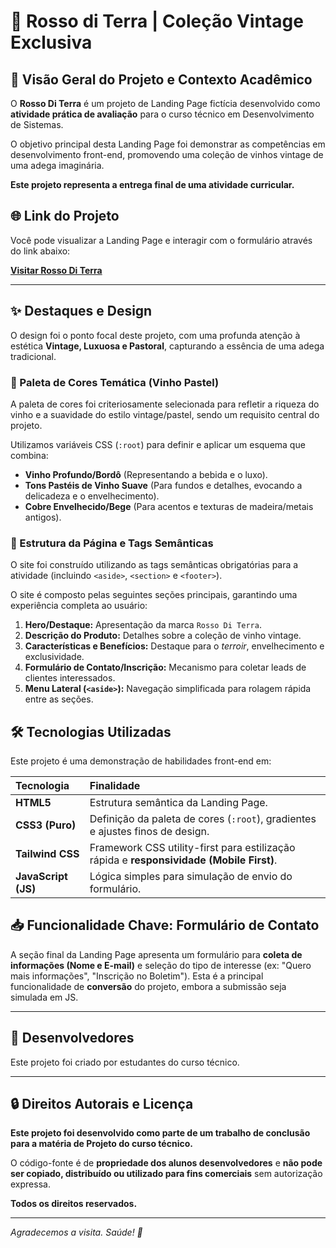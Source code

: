 # 🍷 Rosso di Terra | Coleção Vintage Exclusiva

## 📜 Visão Geral do Projeto e Contexto Acadêmico
O **Rosso Di Terra** é um projeto de Landing Page fictícia desenvolvido como **atividade prática de avaliação** para o curso técnico em Desenvolvimento de Sistemas.

O objetivo principal desta Landing Page foi demonstrar as competências em desenvolvimento front-end, promovendo uma coleção de vinhos vintage de uma adega imaginária.

**Este projeto representa a entrega final de uma atividade curricular.**

## 🌐 Link do Projeto
Você pode visualizar a Landing Page e interagir com o formulário através do link abaixo:

**[Visitar Rosso Di Terra](https://ghostdev-creator.github.io/Rosso-Di-Terra/)**

---

## ✨ Destaques e Design
O design foi o ponto focal deste projeto, com uma profunda atenção à estética **Vintage, Luxuosa e Pastoral**, capturando a essência de uma adega tradicional.

### 🎨 Paleta de Cores Temática (Vinho Pastel)
A paleta de cores foi criteriosamente selecionada para refletir a riqueza do vinho e a suavidade do estilo vintage/pastel, sendo um requisito central do projeto.

Utilizamos variáveis CSS (`:root`) para definir e aplicar um esquema que combina:
* **Vinho Profundo/Bordô** (Representando a bebida e o luxo).
* **Tons Pastéis de Vinho Suave** (Para fundos e detalhes, evocando a delicadeza e o envelhecimento).
* **Cobre Envelhecido/Bege** (Para acentos e texturas de madeira/metais antigos).

### 📐 Estrutura da Página e Tags Semânticas
O site foi construído utilizando as tags semânticas obrigatórias para a atividade (incluindo `<aside>`, `<section>` e `<footer>`).

O site é composto pelas seguintes seções principais, garantindo uma experiência completa ao usuário:
1.  **Hero/Destaque:** Apresentação da marca `Rosso Di Terra`.
2.  **Descrição do Produto:** Detalhes sobre a coleção de vinho vintage.
3.  **Características e Benefícios:** Destaque para o *terroir*, envelhecimento e exclusividade.
4.  **Formulário de Contato/Inscrição:** Mecanismo para coletar leads de clientes interessados.
5.  **Menu Lateral (`<aside>`):** Navegação simplificada para rolagem rápida entre as seções.

## 🛠️ Tecnologias Utilizadas
Este projeto é uma demonstração de habilidades front-end em:

| Tecnologia | Finalidade |
| :--- | :--- |
| **HTML5** | Estrutura semântica da Landing Page. |
| **CSS3 (Puro)** | Definição da paleta de cores (`:root`), gradientes e ajustes finos de design. |
| **Tailwind CSS** | Framework CSS utility-first para estilização rápida e **responsividade (Mobile First)**. |
| **JavaScript (JS)** | Lógica simples para simulação de envio do formulário. |

## 📥 Funcionalidade Chave: Formulário de Contato
A seção final da Landing Page apresenta um formulário para **coleta de informações (Nome e E-mail)** e seleção do tipo de interesse (ex: "Quero mais informações", "Inscrição no Boletim"). Esta é a principal funcionalidade de **conversão** do projeto, embora a submissão seja simulada em JS.

---

## 👥 Desenvolvedores
Este projeto foi criado por estudantes do curso técnico.

---

## 🔒 Direitos Autorais e Licença
**Este projeto foi desenvolvido como parte de um trabalho de conclusão para a matéria de Projeto do curso técnico.**

O código-fonte é de **propriedade dos alunos desenvolvedores** e **não pode ser copiado, distribuído ou utilizado para fins comerciais** sem autorização expressa.

**Todos os direitos reservados.**

---
*Agradecemos a visita. Saúde! 🥂*

